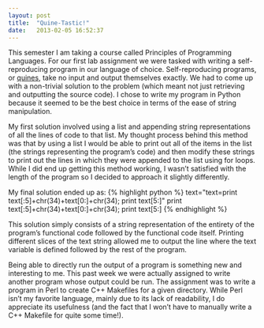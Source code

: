 ```yaml
---
layout: post
title:  "Quine-Tastic!"
date:   2013-02-05 16:52:37
---
```


This semester I am taking a course called Principles of Programming Languages. For our first lab assignment we were tasked with writing a self-reproducing program in our language of choice. Self-reproducing programs, or [quines](http://en.wikipedia.org/wiki/Quine_(computing) "quines"), take no input and output themselves exactly. We had to come up with a non-trivial solution to the problem (which meant not just retrieving and outputting the source code). I chose to write my program in Python because it seemed to be the best choice in terms of the ease of string manipulation.

My first solution involved using a list and appending string representations of all the lines of code to that list. My thought process behind this method was that by using a list I would be able to print out all of the items in the list (the strings representing the program’s code) and then modify these strings to print out the lines in which they were appended to the list using for loops. While I did end up getting this method working, I wasn’t satisfied with the length of the program so I&nbsp;decided to approach it slightly differently.

My final solution ended up as:
{% highlight python %}
text="text=print text[:5]+chr(34)+text[0:]+chr(34); print text[5:]"
print text[:5]+chr(34)+text[0:]+chr(34); print text[5:]
{% endhighlight %}

This solution simply consists of a string representation of the entirety of the program’s functional code followed by the functional code itself. Printing different slices of the text string allowed me to output the line&nbsp;where the text variable is defined followed by the rest of the program.

Being able to directly run the output of a program is something new and interesting to me. This past week we were actually assigned to write another program whose output could be run. The assignment was to write a program in Perl to create C++ Makefiles for a given directory. While Perl isn’t my favorite language, mainly due to its lack of readability, I do appreciate its usefulness (and the fact that I won’t have to manually write a C++ Makefile for quite some time!). &nbsp;